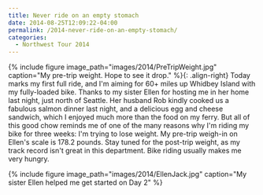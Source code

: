 ```yaml
---
title: Never ride on an empty stomach
date: 2014-08-25T12:09:22-04:00
permalink: /2014-never-ride-on-an-empty-stomach/
categories:
  - Northwest Tour 2014
---
```

{% include figure image_path="images/2014/PreTripWeight.jpg" caption="My pre-trip weight. Hope to see it drop." %}{: .align-right}
Today marks my first full ride, and I'm aiming for 60+ miles up Whidbey Island with my fully-loaded bike. Thanks to my sister Ellen for hosting me in her home last night, just north of Seattle. Her husband Rob kindly cooked us a fabulous salmon dinner last night, and a delicious egg and cheese sandwich, which I enjoyed much more than the food on my ferry. But all of this good chow reminds me of one of the many reasons why I'm riding my bike for three weeks: I'm trying to lose weight. My pre-trip weigh-in on Ellen's scale is 178.2 pounds. Stay tuned for the post-trip weight, as my track record isn't great in this department. Bike riding usually makes me very hungry.

{% include figure image_path="images/2014/EllenJack.jpg" caption="My sister Ellen helped me get started on Day 2" %}
